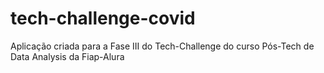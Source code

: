 # tech-challenge-covid
Aplicação criada para a Fase III do Tech-Challenge do curso Pós-Tech de Data Analysis da Fiap-Alura 
